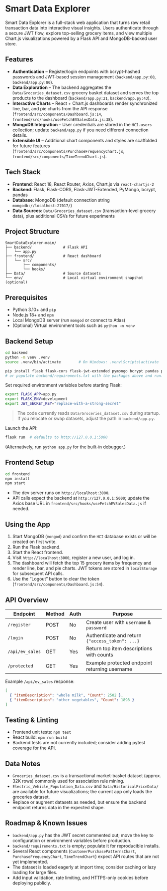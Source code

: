 # Smart Data Explorer

Smart Data Explorer is a full-stack web application that turns raw retail transaction data into interactive visual insights. Users authenticate through a secure JWT flow, explore top-selling grocery items, and view multiple Chart.js visualizations powered by a Flask API and MongoDB-backed user store.

## Features

- **Authentication** – Register/login endpoints with bcrypt-hashed passwords and JWT-based session management (`backend/app.py:60`, `backend/app.py:80`).
- **Data Exploration** – The backend aggregates the `Data/Groceries_dataset.csv` grocery basket dataset and serves the top products to the dashboard (`backend/app.py:21`, `backend/app.py:43`).
- **Interactive Charts** – React + Chart.js dashboards render synchronized line, bar, and pie charts from the API response (`frontend/src/components/Dashboard.js:14`, `frontend/src/hooks/useFetchEVSalesData.js:38`).
- **MongoDB Integration** – User credentials are stored in the `HCI.users` collection; update `backend/app.py` if you need different connection details.
- **Extensible UI** – Additional chart components and styles are scaffolded for future features (`frontend/src/components/PurchaseFrequencyChart.js`, `frontend/src/components/TimeTrendChart.js`).

## Tech Stack

- **Frontend**: React 18, React Router, Axios, Chart.js via `react-chartjs-2`
- **Backend**: Flask, Flask-CORS, Flask-JWT-Extended, PyMongo, bcrypt, pandas
- **Database**: MongoDB (default connection string `mongodb://localhost:27017/`)
- **Data Sources**: `Data/Groceries_dataset.csv` (transaction-level grocery data), plus additional CSVs for future experiments

## Project Structure

```
SmartDataExplorer-main/
├── backend/              # Flask API
│   └── app.py
├── frontend/             # React dashboard
│   └── src/
│       ├── components/
│       └── hooks/
├── Data/                 # Source datasets
└── env/                  # Local virtual environment snapshot (optional)
```

## Prerequisites

- Python 3.10+ and `pip`
- Node.js 18+ and `npm`
- Local MongoDB server (run `mongod` or connect to Atlas)
- (Optional) Virtual environment tools such as `python -m venv`

## Backend Setup

```bash
cd backend
python -m venv .venv
source .venv/bin/activate        # On Windows: .venv\Scripts\activate

pip install flask flask-cors flask-jwt-extended pymongo bcrypt pandas python-dotenv
# or populate backend/requirements.txt with the packages above and run: pip install -r requirements.txt
```

Set required environment variables before starting Flask:

```bash
export FLASK_APP=app.py
export FLASK_ENV=development
export JWT_SECRET_KEY="replace-with-a-strong-secret"
```

> The code currently reads `Data/Groceries_dataset.csv` during startup. If you relocate or swap datasets, adjust the path in `backend/app.py`.

Launch the API:

```bash
flask run  # defaults to http://127.0.0.1:5000
```

(Alternatively, run `python app.py` for the built-in debugger.)

## Frontend Setup

```bash
cd frontend
npm install
npm start
```

- The dev server runs on `http://localhost:3000`.
- API calls expect the backend at `http://127.0.0.1:5000`; update the Axios base URL in `frontend/src/hooks/useFetchEVSalesData.js` if needed.

## Using the App

1. Start MongoDB (`mongod`) and confirm the `HCI` database exists or will be created on first write.
2. Run the Flask backend.
3. Start the React frontend.
4. Visit `http://localhost:3000`, register a new user, and log in.
5. The dashboard will fetch the top 15 grocery items by frequency and render line, bar, and pie charts. JWT tokens are stored in `localStorage` for subsequent API calls.
6. Use the “Logout” button to clear the token (`frontend/src/components/Dashboard.js:54`).

## API Overview

| Endpoint        | Method | Auth | Purpose                                         |
|-----------------|--------|------|-------------------------------------------------|
| `/register`     | POST   | No   | Create user with `username` & `password`        |
| `/login`        | POST   | No   | Authenticate and return `{"access_token": ...}` |
| `/api/ev_sales` | GET    | Yes  | Return top item descriptions with counts        |
| `/protected`    | GET    | Yes  | Example protected endpoint returning username   |

Example `/api/ev_sales` response:

```json
[
  { "itemDescription": "whole milk", "Count": 2502 },
  { "itemDescription": "other vegetables", "Count": 1898 }
]
```

## Testing & Linting

- Frontend unit tests: `npm test`
- React build: `npm run build`
- Backend tests are not currently included; consider adding pytest coverage for the API.

## Data Notes

- `Groceries_dataset.csv` is a transactional market-basket dataset (approx. 32K rows) commonly used for association rule mining.
- `Electric_Vehicle_Population_Data.csv` and `Data/HistoricalPriceData/` are available for future visualizations; the current app only loads the groceries dataset.
- Replace or augment datasets as needed, but ensure the backend endpoint returns data in the expected shape.

## Roadmap & Known Issues

- `backend/app.py` has the JWT secret commented out; move the key to configuration or environment variables before production.
- `backend/requirements.txt` is empty; populate it for reproducible installs.
- Several React components (`CustomerPurchasePatternsChart`, `PurchaseFrequencyChart`, `TimeTrendChart`) expect API routes that are not yet implemented.
- The dataset is loaded eagerly at import time; consider caching or lazy loading for large files.
- Add input validation, rate limiting, and HTTPS-only cookies before deploying publicly.
